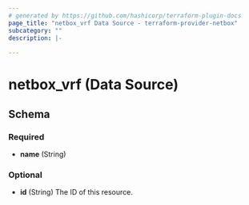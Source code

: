 ```yaml
---
# generated by https://github.com/hashicorp/terraform-plugin-docs
page_title: "netbox_vrf Data Source - terraform-provider-netbox"
subcategory: ""
description: |-
  
---
```


# netbox_vrf (Data Source)





<!-- schema generated by tfplugindocs -->
## Schema

### Required

- **name** (String)

### Optional

- **id** (String) The ID of this resource.


